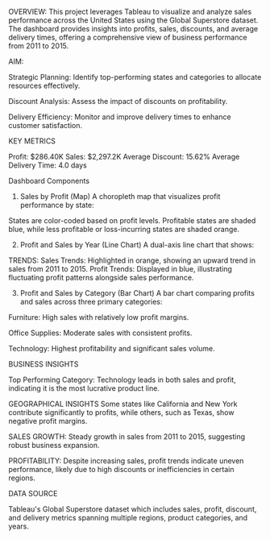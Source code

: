 OVERVIEW:
This project leverages Tableau to visualize and analyze sales performance across the United States using the Global Superstore dataset. The dashboard provides insights into profits, sales, discounts, and average delivery times, offering a comprehensive view of business performance from 2011 to 2015.

AIM:

Strategic Planning: Identify top-performing states and categories to allocate resources effectively.

Discount Analysis: Assess the impact of discounts on profitability.

Delivery Efficiency: Monitor and improve delivery times to enhance customer satisfaction.

KEY METRICS

Profit: $286.40K
Sales: $2,297.2K
Average Discount: 15.62%
Average Delivery Time: 4.0 days

Dashboard Components
1. Sales by Profit (Map)
A choropleth map that visualizes profit performance by state:

States are color-coded based on profit levels.
Profitable states are shaded blue, while less profitable or loss-incurring states are shaded orange.

2. Profit and Sales by Year (Line Chart)
A dual-axis line chart that shows:

TRENDS:
Sales Trends: Highlighted in orange, showing an upward trend in sales from 2011 to 2015.
Profit Trends: Displayed in blue, illustrating fluctuating profit patterns alongside sales performance.

3. Profit and Sales by Category (Bar Chart)
A bar chart comparing profits and sales across three primary categories:

Furniture: High sales with relatively low profit margins.

Office Supplies: Moderate sales with consistent profits.

Technology: Highest profitability and significant sales volume.

BUSINESS INSIGHTS

Top Performing Category: Technology leads in both sales and profit, indicating it is the most lucrative product line.

GEOGRAPHICAL INSIGHTS
Some states like California and New York contribute significantly to profits, while others, such as Texas, show negative profit margins.

SALES GROWTH: Steady growth in sales from 2011 to 2015, suggesting robust business expansion.

PROFITABILITY: Despite increasing sales, profit trends indicate uneven performance, likely due to high discounts or inefficiencies in certain regions.

DATA SOURCE

Tableau's Global Superstore dataset which includes sales, profit, discount, and delivery metrics spanning multiple regions, product categories, and years.

